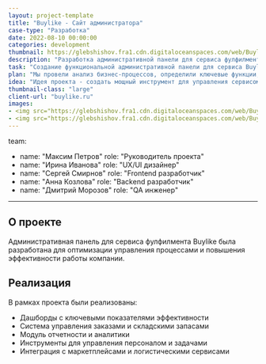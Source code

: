```yaml
---
layout: project-template
title: "Buylike - Сайт администратора"
case-type: "Разработка"
date: 2022-08-10 00:00:00
categories: development
thumbnail: https://glebshishov.fra1.cdn.digitaloceanspaces.com/web/Buylike-web/Buylike-Web-thumbnail.png
description: "Разработка административной панели для сервиса фулфилмента Buylike, обеспечивающей эффективное управление процессами и мониторинг показателей."
task: "Создание функциональной административной панели для сервиса Buylike, которая позволит эффективно управлять процессами фулфилмента, отслеживать ключевые показатели и автоматизировать рутинные операции."
plan: "Мы провели анализ бизнес-процессов, определили ключевые функции, разработали прототипы интерфейсов и реализовали административную панель с учетом потребностей различных групп пользователей."
idea: "Идея проекта - создать мощный инструмент для управления сервисом фулфилмента, который повысит эффективность работы и обеспечит прозрачность всех процессов."
thumbnail-class: "large"
client-url: "buylike.ru"
images:
- <img src="https://glebshishov.fra1.cdn.digitaloceanspaces.com/web/Buylike-web/Buylike-web-1.jpg" class="project-img-parameters img-size-full" alt="Buylike-Web-1">
- <img src="https://glebshishov.fra1.cdn.digitaloceanspaces.com/web/Buylike/Buylike-1.webp" class="project-img-parameters img-size-full" alt=Bank-2">
---
```

team:
  - name: "Максим Петров"
    role: "Руководитель проекта"
  - name: "Ирина Иванова"
    role: "UX/UI дизайнер"
  - name: "Сергей Смирнов"
    role: "Frontend разработчик"
  - name: "Анна Козлова"
    role: "Backend разработчик"
  - name: "Дмитрий Морозов"
    role: "QA инженер"
---

## О проекте

Административная панель для сервиса фулфилмента Buylike была разработана для оптимизации управления процессами и повышения эффективности работы компании.

## Реализация

В рамках проекта были реализованы:
- Дашборды с ключевыми показателями эффективности
- Система управления заказами и складскими запасами
- Модуль отчетности и аналитики
- Инструменты для управления персоналом и задачами
- Интеграция с маркетплейсами и логистическими сервисами
